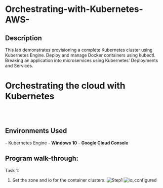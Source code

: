 # Orchestrating-with-Kubernetes-AWS-


<h2>Description</h2>
This lab demonstrates provisioning a complete Kubernetes cluster using Kubernetes Engine.  Deploy and manage Docker containers using kubectl.  Breaking an application into microservices using Kubernetes' Deployments and Services.


<h1>Orchestrating the cloud with Kubernetes </h1>
<br> <br>

<h2>Environments Used </h2>
- Kubernetes Engine
- <b>Windows 10</b>
- <b>Google Cloud Console</b>

<h2>Program walk-through:</h2>

<p align="center">

Task 1:
1. Set the zone and io for the container clusters.
![Step1](https://github.com/brireyn/Orchestrating-with-Kubernetes-AWS-/assets/96150916/2bb61cb4-3e5e-4612-b56a-5a9be53e3abe)
![io_configured](https://github.com/brireyn/Orchestrating-with-Kubernetes-AWS-/assets/96150916/f48b0546-89d0-4b61-a179-48e70d34303a)






<br />


<br />
 <br/>

</p>
